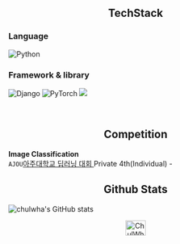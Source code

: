 <h2 align="center">TechStack</h2>	

<h3>Language</h3>
 
  ![Python](https://img.shields.io/badge/python-3670A0?style=for-the-badge&logo=python&logoColor=ffdd54)
 
<h3> Framework & library</h3>
  
  ![Django](https://img.shields.io/badge/django-%23092E20.svg?style=for-the-badge&logo=django&logoColor=white)
  ![PyTorch](https://img.shields.io/badge/PyTorch-%23EE4C2C.svg?style=for-the-badge&logo=PyTorch&logoColor=white)
  <img src="https://img.shields.io/badge/react-61DAFB?style=for-the-badge&logo=react&logoColor=black">
</div>

<br>

<h2 align="center">Competition</h2>
<strong align="center">Image Classification</strong><br>
<code>AJOU</code><a href="https://github.com/cjfghk5697/AjouDeeplearning_Compete">아주대학교 딥러닝 대회 </a>Private 4th(Individual) -<br>


<h2 align="center">Github Stats</h2>
  
![chulwha's GitHub stats](https://github-readme-stats.vercel.app/api?username=cjfghk5697&show_icons=true&theme=tokyonight)

</p>
<p align="center">
<a href="https://www.linkedin.com/in/chulwha-han-441370249/" rel="nofollow"><img align="center" src="https://raw.githubusercontent.com/rahuldkjain/github-profile-readme-generator/master/src/images/icons/Social/linked-in-alt.svg" alt="ChulWha Han" height="30" width="40" style="max-width: 100%;">
</a>
</p>
